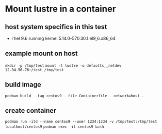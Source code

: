 # Mount lustre in a container
## host system specifics in this test
- rhel 9.6 running kernel 5.14.0-570.30.1.el9_6.x86_64

## example mount on host
`mkdir -p /tmp/test`
`mount -t lustre -o defaults,_netdev 12.34.56.78:/test /tmp/test`

## build image
`podman build --tag centos9 --file Containerfile --network=host .`

## create container
`podman run -itd --name centos9 --user 1234:1234 -v /tmp/test:/tmp/test localhost/centos9`
`podman exec -it centos9 bash`
